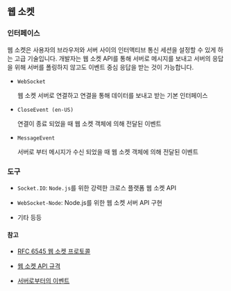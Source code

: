 ## 웹 소켓

### 인터페이스

웹 소켓은 사용자의 브라우저와 서버 사이의 인터액티브 통신 세션을 설정할 수 있게 하는 고급 기술입니다. 개발자는 웹 소켓 API를 통해 서버로 메시지를 보내고 서버의 응답을 위해 서버를 폴링하지 않고도 이벤트 중심 응답을 받는 것이 가능합니다.

- `WebSocket`

  웹 소켓 서버로 연결하고 연결을 통해 데이터를 보내고 받는 기본 인터페이스

- `CloseEvent (en-US)`

  연결이 종료 되었을 때 웹 소켓 객체에 의해 전달된 이벤트

- `MessageEvent`

  서버로 부터 메시지가 수신 되었을 때 웹 소켓 객체에 의해 전달된 이벤트

### 도구

- `Socket.IO`: `Node.js`를 위한 강력한 크로스 플랫폼 웹 소켓 API

- `WebSocket-Node`: Node.js를 위한 웹 소켓 서버 API 구현

- 기타 등등

#### 참고

- [RFC 6545 웹 소켓 프로토콜](https://datatracker.ietf.org/doc/html/rfc6455)

- [웹 소켓 API 규격](https://websockets.spec.whatwg.org//)

- [서버로부터의 이벤트](https://developer.mozilla.org/en-US/docs/Web/API/Server-sent_events)
